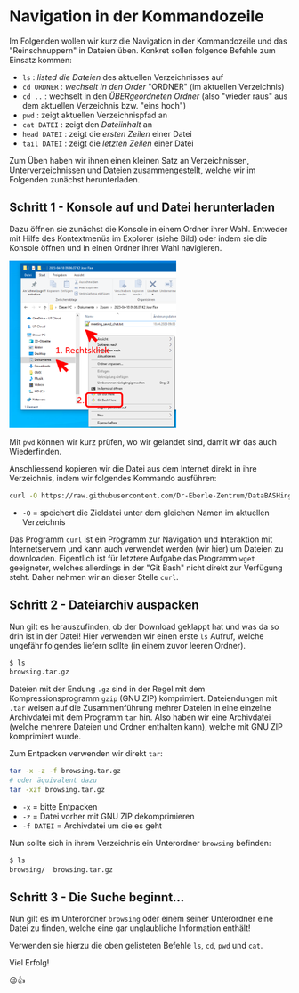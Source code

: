 # Navigation in der Kommandozeile

Im Folgenden wollen wir kurz die Navigation in der Kommandozeile und das "Reinschnuppern" in Dateien üben.
Konkret sollen folgende Befehle zum Einsatz kommen:

-   `ls` : *listed die Dateien* des aktuellen Verzeichnisses auf
-   `cd ORDNER` : *wechselt in den Order* "ORDNER" (im aktuellen Verzeichnis)
-   `cd ..` : wechselt in den *ÜBERgeordneten Ordner* (also "wieder raus" aus dem aktuellen Verzeichnis bzw. "eins hoch")
-   `pwd` : zeigt aktuellen Verzeichnispfad an
-   `cat DATEI` : zeigt den *Dateiinhalt* an
-   `head DATEI` : zeigt die *ersten Zeilen* einer Datei
-   `tail DATEI` : zeigt die *letzten Zeilen* einer Datei

Zum Üben haben wir ihnen einen kleinen Satz an Verzeichnissen, Unterverzeichnissen und Dateien zusammengestellt, welche wir im Folgenden zunächst herunterladen.

## Schritt 1 - Konsole auf und Datei herunterladen

Dazu öffnen sie zunächst die Konsole in einem Ordner ihrer Wahl.
Entweder mit Hilfe des Kontextmenüs im Explorer (siehe Bild) oder indem sie die Konsole öffnen und in einen Ordner ihrer Wahl navigieren.

[<img src="git-bash-via-context-menu.png" width="300"/>](git-bash-via-context-menu.png)

Mit `pwd` können wir kurz prüfen, wo wir gelandet sind, damit wir das auch Wiederfinden.

Anschliessend kopieren wir die Datei aus dem Internet direkt in ihre Verzeichnis, indem wir folgendes Kommando ausführen:

```sh
curl -O https://raw.githubusercontent.com/Dr-Eberle-Zentrum/DataBASHing/main/workshop/browsing.tar.gz
```

-   `-O` = speichert die Zieldatei unter dem gleichen Namen im aktuellen Verzeichnis

Das Programm `curl` ist ein Programm zur Navigation und Interaktion mit Internetservern und kann auch verwendet werden (wir hier) um Dateien zu downloaden.
Eigentlich ist für letztere Aufgabe das Programm `wget` geeigneter, welches allerdings in der "Git Bash" nicht direkt zur Verfügung steht.
Daher nehmen wir an dieser Stelle `curl`.

## Schritt 2 - Dateiarchiv auspacken

Nun gilt es herauszufinden, ob der Download geklappt hat und was da so drin ist in der Datei!
Hier verwenden wir einen erste `ls` Aufruf, welche ungefähr folgendes liefern sollte (in einem zuvor leeren Ordner).

```sh
$ ls
browsing.tar.gz

```

Dateien mit der Endung `.gz` sind in der Regel mit dem Kompressionsprogramm `gzip` (GNU ZIP) komprimiert.
Dateiendungen mit `.tar` weisen auf die Zusammenführung mehrer Dateien in eine einzelne Archivdatei mit dem Programm `tar` hin.
Also haben wir eine Archivdatei (welche mehrere Dateien und Ordner enthalten kann), welche mit GNU ZIP komprimiert wurde.

Zum Entpacken verwenden wir direkt `tar`:

```sh
tar -x -z -f browsing.tar.gz
# oder äquivalent dazu
tar -xzf browsing.tar.gz
```

-   `-x` = bitte Entpacken
-   `-z` = Datei vorher mit GNU ZIP dekomprimieren
-   `-f DATEI` = Archivdatei um die es geht

Nun sollte sich in ihrem Verzeichnis ein Unterordner `browsing` befinden:

```sh
$ ls
browsing/  browsing.tar.gz

```

## Schritt 3 - Die Suche beginnt...

Nun gilt es im Unterordner `browsing` oder einem seiner Unterordner eine Datei zu finden, welche eine gar unglaubliche Information enthält!

Verwenden sie hierzu die oben gelisteten Befehle `ls`, `cd`, `pwd` und `cat`.

Viel Erfolg!

😉👍


